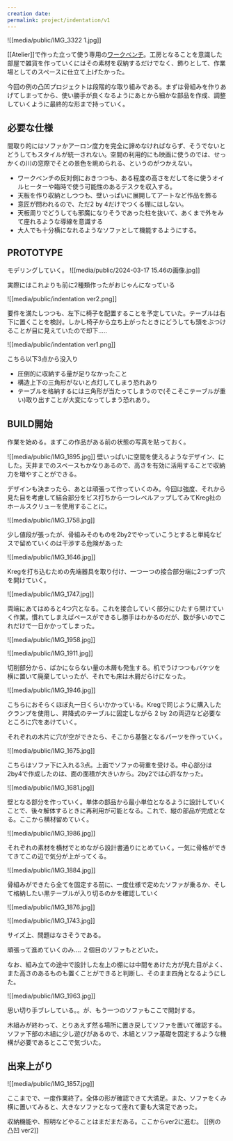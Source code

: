 ```yaml
---
creation date:
permalink: project/indentation/v1
---
```


![[media/public/IMG_3322 1.jpg]]

[[Atelier]]で作った立って使う専用の[ワークベンチ](https://mdaisuke.net/jp/2023/08/21/%E3%83%99%E3%83%B3%E3%83%81/)。工房となることを意識した部屋で雑貨を作っていくにはその素材を収納するだけでなく、飾りとして、作業場としてのスペースに仕立て上げたかった。

今回の例の凸凹プロジェクトは段階的な取り組みである。まずは骨組みを作りあげてしまってから、使い勝手が良くなるようにあとから細かな部品を作成、調整していくように最終的な形まで持っていく。

## 必要な仕様

間取り的にはソファかアーロン度力を完全に諦めなければならず、そうでないとどうしてもスタイルが統一されない。空間の利用的にも映画に使うのでは、せっかくの川の窓際でそとの景色を眺められる、というのがつかえない。

- ワークベンチの反対側におきつつも、ある程度の高さをだして冬に使うオイルヒーターや臨時で使う可能性のあるデスクを収入する。
- 天板を作り収納としつつも、壁いっぱいに展開してアートなど作品を飾る
- 意匠が問われるので、ただ2 by 4だけでつくる棚にはしない。
- 天板周りでどうしても邪魔になりそうであった柱を抜いて、あくまで外をみて座れるような導線を意識する
- 大人でも十分横になれるようなソファとして機能するようにする。

## PROTOTYPE

モデリングしていく。
![[media/public/2024-03-17 15.46の画像.jpg]]

実際にはこれよりも前に2種類作ったがおじゃんになっている

![[media/public/indentation ver2.png]]

要件を満たしつつも、左下に椅子を配置することを予定していた。テーブルは右下に置くことを検討。しかし椅子から立ち上がったときにどうしても頭をぶつけることが目に見えていたので却下.....

![[media/public/indentation ver1.png]]

こちら以下3点から没入り

- 圧倒的に収納する量が足りなかったこと
- 構造上下の三角形がないと点灯してしまう恐れあり
- テーブルを格納するには三角形が当たってしまうので(そこそこテーブルが重い)取り出すことが大変になってしまう恐れあり。

## BUILD開始

作業を始める。まずこの作品がある前の状態の写真を貼っておく。

![[media/public/IMG_1895.jpg]]
壁いっぱいに空間を使えるようなデザイン、にした。天井までのスペースもかなりあるので、高さを有効に活用することで収納力を増やすことができる。

デザインも決まったら、あとは頑張って作っていくのみ。今回は強度、それから見た目を考慮して結合部分をビス打ちから一つレベルアップしてみてKreg社のホールスクリューを使用することに。

![[media/public/IMG_1758.jpg]]

少し値段が張ったが、骨組みそのものを2by2でやっていこうとすると単純なビスで留めていくのは干渉する危険があった

![[media/public/IMG_1646.jpg]]

Kregを打ち込むための先端器具を取り付け、一つ一つの接合部分端に2つずつ穴を開けていく。

![[media/public/IMG_1747.jpg]]

両端にあてはめると4つ穴となる。これを接合していく部分にひたすら開けていく作業。慣れてしまえばペースができるし勝手はわかるのだが、数が多いのでこれだけで一日かかってしまった。

![[media/public/IMG_1958.jpg]]

![[media/public/IMG_1911.jpg]]

切削部分から、ばかにならない量の木屑も発生する。机でうけつつもバケツを横に置いて廃棄していったが、それでも床は木屑だらけになった。

![[media/public/IMG_1946.jpg]]

こちらにおそらくほぼ丸一日くらいかかっている。Kregで同じように購入したクランプを使用し、昇降式のテーブルに固定しながら 2 by 2の両辺など必要なところに穴をあけていく。

それぞれの木片に穴が空ができたら、そこから基盤となるパーツを作っていく。

![[media/public/IMG_1675.jpg]]

こちらはソファ下に入れる3点。上面でソファの荷重を受ける。中心部分は2by4で作成したのは、面の面積が大きいから。2by2では心許なかった。

![[media/public/IMG_1681.jpg]]

壁となる部分を作っていく。単体の部品から最小単位となるように設計していくことで、後々解体するときに再利用が可能となる。これで、縦の部品が完成となる。ここから横材留めていく。

![[media/public/IMG_1986.jpg]]

それぞれの素材を横材でとめながら設計書通りにとめていく。一気に骨格ができてきてこの辺で気分が上がってくる。

![[media/public/IMG_1884.jpg]]

骨組みができたら全てを固定する前に、一度仕様で定めたソファが乗るか、そして格納したい黒テーブルが入り切るのかを確認していく

![[media/public/IMG_1876.jpg]]

![[media/public/IMG_1743.jpg]]

サイズ上、問題はなさそうである。

頑張って進めていくのみ.... ２個目のソファもとどいた。

なお、組み立ての途中で設計した左上の棚には中間をあけた方が見た目がよく、また高さのあるものも置くことができると判断し、そのまま四角となるようにした。

![[media/public/IMG_1963.jpg]]

思い切り手ブレしている。。が、もう一つのソファもここで開封する。

木組みが終わって、とりあえず然る場所に置き戻してソファを置いて確認する。ソファ下部の木組に少し遊びがあるので、木組とソファ基礎を固定するような機構が必要であるとここで気づいた。

## 出来上がり

![[media/public/IMG_1857.jpg]]

ここまでで、一度作業終了。全体の形が確認できて大満足。また、ソファをくみ横に置いてみると、大きなソファとなって座れて妻も大満足であった。

収納機能や、照明などやることはまだまだある。ここからver2に進む。
[[例の凸凹 ver2]]
